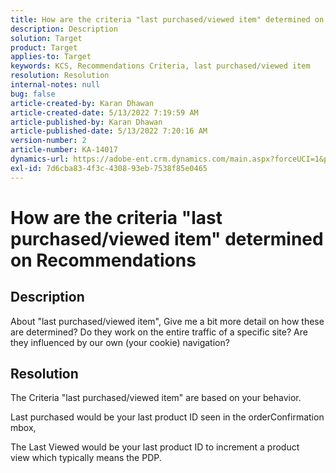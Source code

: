 ```yaml
---
title: How are the criteria "last purchased/viewed item" determined on Recommendations
description: Description
solution: Target
product: Target
applies-to: Target
keywords: KCS, Recommendations Criteria, last purchased/viewed item
resolution: Resolution
internal-notes: null
bug: false
article-created-by: Karan Dhawan
article-created-date: 5/13/2022 7:19:59 AM
article-published-by: Karan Dhawan
article-published-date: 5/13/2022 7:20:16 AM
version-number: 2
article-number: KA-14017
dynamics-url: https://adobe-ent.crm.dynamics.com/main.aspx?forceUCI=1&pagetype=entityrecord&etn=knowledgearticle&id=b5e64317-8dd2-ec11-a7b5-00224809c101
exl-id: 7d6cba83-4f3c-4308-93eb-7538f85e0465
---
```

# How are the criteria "last purchased/viewed item" determined on Recommendations

## Description


About "last purchased/viewed item", Give me a bit more detail on how these are determined? Do they work on the entire traffic of a specific site? Are they influenced by our own (your cookie) navigation?




## Resolution


The Criteria "last purchased/viewed item" are based on your behavior.

Last purchased would be your last product ID seen in the orderConfirmation mbox,

The Last Viewed would be your last product ID to increment a product view which typically means the PDP.
